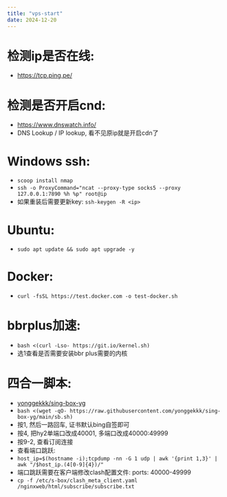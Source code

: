 ```yaml
---
title: "vps-start"
date: 2024-12-20
---
```

# 检测ip是否在线:
  * https://tcp.ping.pe/
# 检测是否开启cnd:
  * https://www.dnswatch.info/
  * DNS Lookup / IP lookup, 看不见原ip就是开启cdn了
# Windows ssh:
  * `scoop install nmap`
  * `ssh -o ProxyCommand="ncat --proxy-type socks5 --proxy 127.0.0.1:7890 %h %p" root@ip`
  * 如果重装后需要更新key: `ssh-keygen -R <ip>`
# Ubuntu:
  * `sudo apt update && sudo apt upgrade -y`
# Docker:
  * `curl -fsSL https://test.docker.com -o test-docker.sh`
# bbrplus加速:
  * `bash <(curl -Lso- https://git.io/kernel.sh)`
  * 选1查看是否需要安装bbr plus需要的内核
# 四合一脚本:
  * [yonggekkk/sing-box-yg](https://github.com/yonggekkk/sing-box-yg)
  * `bash <(wget -qO- https://raw.githubusercontent.com/yonggekkk/sing-box-yg/main/sb.sh)`
  * 按1, 然后一路回车, 证书默认bing自签即可
  * 按4, 把hy2单端口改成40001, 多端口改成40000:49999
  * 按9-2, 查看订阅连接
  * 查看端口跳跃:
  * `host_ip=$(hostname -i);tcpdump -nn -G 1 udp | awk '{print 1,3}' | awk "/$host_ip.(4[0-9]{4})/"`
  * 端口跳跃需要在客户端修改clash配置文件: ports: 40000-49999
  * `cp -f /etc/s-box/clash_meta_client.yaml /nginxweb/html/subscribe/subscribe.txt`
